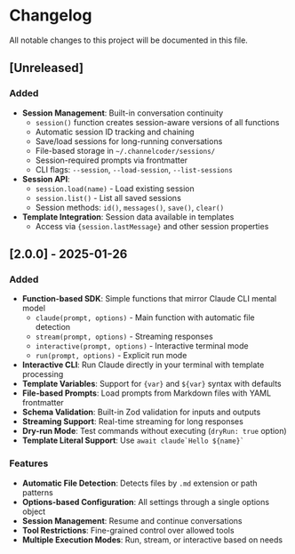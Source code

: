 # Changelog

All notable changes to this project will be documented in this file.

## [Unreleased]

### Added
- **Session Management**: Built-in conversation continuity
  - `session()` function creates session-aware versions of all functions
  - Automatic session ID tracking and chaining
  - Save/load sessions for long-running conversations
  - File-based storage in `~/.channelcoder/sessions/`
  - Session-required prompts via frontmatter
  - CLI flags: `--session`, `--load-session`, `--list-sessions`
- **Session API**:
  - `session.load(name)` - Load existing session
  - `session.list()` - List all saved sessions
  - Session methods: `id()`, `messages()`, `save()`, `clear()`
- **Template Integration**: Session data available in templates
  - Access via `{session.lastMessage}` and other session properties

## [2.0.0] - 2025-01-26

### Added
- **Function-based SDK**: Simple functions that mirror Claude CLI mental model
  - `claude(prompt, options)` - Main function with automatic file detection
  - `stream(prompt, options)` - Streaming responses
  - `interactive(prompt, options)` - Interactive terminal mode
  - `run(prompt, options)` - Explicit run mode
- **Interactive CLI**: Run Claude directly in your terminal with template processing
- **Template Variables**: Support for `{var}` and `${var}` syntax with defaults
- **File-based Prompts**: Load prompts from Markdown files with YAML frontmatter
- **Schema Validation**: Built-in Zod validation for inputs and outputs
- **Streaming Support**: Real-time streaming for long responses
- **Dry-run Mode**: Test commands without executing (`dryRun: true` option)
- **Template Literal Support**: Use `` await claude`Hello ${name}` ``

### Features
- **Automatic File Detection**: Detects files by `.md` extension or path patterns
- **Options-based Configuration**: All settings through a single options object
- **Session Management**: Resume and continue conversations
- **Tool Restrictions**: Fine-grained control over allowed tools
- **Multiple Execution Modes**: Run, stream, or interactive based on needs
